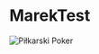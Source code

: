 # MarekTest
![Piłkarski Poker](/home/marek_nowak/Pulpit/Obrazy/thumbs_mini_750_422_000004917_20200306184948_.jpg)
